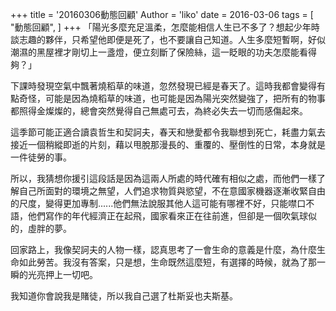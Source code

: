 +++
title = '20160306動態回顧'
Author = 'liko'
date = 2016-03-06
tags = [
    "動態回顧",
]
+++
「陽光多麼充足溫柔，怎麼能相信人生已不多了？想起少年時談志趣的夥伴，只希望他即便是死了，也不要讓自己知道。人生多麼短暫啊，好似潮濕的黑屋裡才剛切上一盞燈，便立刻斷了保險絲，這一眨眼的功夫怎麼能看得夠？」

下課時發現空氣中飄著燒稻草的味道，忽然發現已經是春天了。這時我都會變得有點奇怪，可能是因為燒稻草的味道，也可能是因為陽光突然變強了，把所有的物事都照得金燦燦的，總會突然覺得自己無處可去，為終必失去一切而感傷起來。

這季節可能正適合讀袁哲生和契訶夫，春天和戀愛都令我聯想到死亡，耗盡力氣去接近一個稍縱即逝的片刻，藉以甩脫那漫長的、重覆的、壓倒性的日常，本身就是一件徒勞的事。

所以，我猜想你援引這段話是因為這兩人所處的時代確有相似之處，而他們一樣了解自己所面對的環境之無望，人們追求物質與慾望，不在意國家機器逐漸收緊自由的尺度，變得更加專制......他們無法說服其他人這可能有哪裡不好，只能噤口不語，他們寫作的年代經濟正在起飛，國家看來正在往前進，但卻是一個吹氣球似的，虛胖的夢。

回家路上，我像契訶夫的人物一樣，認真思考了一會生命的意義是什麼，為什麼生命如此勞苦。我沒有答案，只是想，生命既然這麼短，有選擇的時候，就為了那一瞬的光亮押上一切吧。

我知道你會說我是賭徒，所以我自己選了杜斯妥也夫斯基。